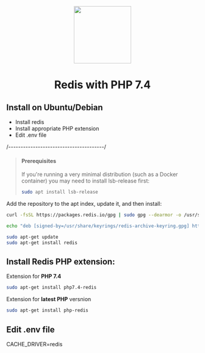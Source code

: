 <p align="center"><img width=150 src="https://upload.wikimedia.org/wikipedia/commons/6/64/Logo-redis.svg"></p>

<h1 align="center">Redis with PHP 7.4</h1>

## Install on Ubuntu/Debian

-    Install redis
-    Install appropriate PHP extension
-    Edit .env file

/---------------------------------------/

> #### Prerequisites
> If you're running a very minimal distribution (such as a Docker container) you may need to install lsb-release first:
> ```bash
> sudo apt install lsb-release
> ```

Add the repository to the apt index, update it, and then install:
```bash
curl -fsSL https://packages.redis.io/gpg | sudo gpg --dearmor -o /usr/share/keyrings/redis-archive-keyring.gpg

echo "deb [signed-by=/usr/share/keyrings/redis-archive-keyring.gpg] https://packages.redis.io/deb $(lsb_release -cs) main" | sudo tee /etc/apt/sources.list.d/redis.list

sudo apt-get update
sudo apt-get install redis
```
## Install Redis PHP extension:
Extension for **PHP 7.4**
```bash
sudo apt-get install php7.4-redis
```
Extension for **latest PHP** versnion
```bash
sudo apt-get install php-redis
```


## Edit .env file

CACHE_DRIVER=redis
